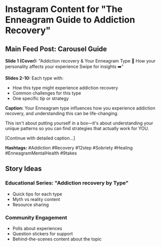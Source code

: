 # Instagram Content for "The Enneagram Guide to Addiction Recovery"

## Main Feed Post: Carousel Guide

**Slide 1 (Cover):**
"Addiction recovery & Your Enneagram Type 🧠
How your personality affects your experience
Swipe for insights ➡️"

**Slides 2-10:** Each type with:

- How this type might experience addiction recovery
- Common challenges for this type
- One specific tip or strategy

**Caption:**
Your Enneagram type influences how you experience addiction recovery, and understanding this can be life-changing.

This isn't about putting yourself in a box—it's about understanding your unique patterns so you can find strategies that actually work for YOU.

[Continue with detailed caption...]

**Hashtags:**
#Addiction #Recovery #12step #Sobriety #Healing #EnneagramMentalHealth #9takes

## Story Ideas

### Educational Series: "Addiction recovery by Type"

- Quick tips for each type
- Myth vs reality content
- Resource sharing

### Community Engagement

- Polls about experiences
- Question stickers for support
- Behind-the-scenes content about the topic

